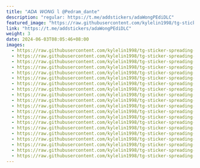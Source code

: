 ```yaml
---
title: "𝘈𝘋𝘈 𝘞𝘖𝘕𝘎 l @Pedram_dante"
description: "regular: https://t.me/addstickers/adaWongPEdiDLC"
featured_image: "https://raw.githubusercontent.com/kylelin1998/tg-sticker-spreading-worldwide-images/main/img/966ed718-3890-4c01-b96f-07c508291f38.jpg"
link: "https://t.me/addstickers/adaWongPEdiDLC"
weight: 3
date: 2024-06-03T08:05:46+08:00
images:
  - https://raw.githubusercontent.com/kylelin1998/tg-sticker-spreading-worldwide-images/main/img/966ed718-3890-4c01-b96f-07c508291f38.jpg
  - https://raw.githubusercontent.com/kylelin1998/tg-sticker-spreading-worldwide-images/main/img/395598c0-b6be-4a8a-a144-c219edfb7ccd.jpg
  - https://raw.githubusercontent.com/kylelin1998/tg-sticker-spreading-worldwide-images/main/img/cd033441-1875-4c56-acfb-24ba7d058985.jpg
  - https://raw.githubusercontent.com/kylelin1998/tg-sticker-spreading-worldwide-images/main/img/83caed52-4ae4-4d60-9fdd-d8d687b77f0b.jpg
  - https://raw.githubusercontent.com/kylelin1998/tg-sticker-spreading-worldwide-images/main/img/3f43cc0a-530b-4797-ac0b-2cdd31fc39ed.jpg
  - https://raw.githubusercontent.com/kylelin1998/tg-sticker-spreading-worldwide-images/main/img/446a105f-0a4e-4451-b6a6-845f8eeb1dd1.jpg
  - https://raw.githubusercontent.com/kylelin1998/tg-sticker-spreading-worldwide-images/main/img/742c33b2-1b58-4b60-9bed-888b2fefe286.jpg
  - https://raw.githubusercontent.com/kylelin1998/tg-sticker-spreading-worldwide-images/main/img/52ac5eb8-cd03-4dec-888c-39535a993f7f.jpg
  - https://raw.githubusercontent.com/kylelin1998/tg-sticker-spreading-worldwide-images/main/img/ce3e2688-1d02-4603-a65d-57525b0720a2.jpg
  - https://raw.githubusercontent.com/kylelin1998/tg-sticker-spreading-worldwide-images/main/img/fa120d1a-e7c5-43be-bcc2-d31a05a561bc.jpg
  - https://raw.githubusercontent.com/kylelin1998/tg-sticker-spreading-worldwide-images/main/img/30912beb-2c50-47e6-be1c-8c390bda4ed4.jpg
  - https://raw.githubusercontent.com/kylelin1998/tg-sticker-spreading-worldwide-images/main/img/eb4452d3-3f98-4427-a833-762d59a5cb69.jpg
  - https://raw.githubusercontent.com/kylelin1998/tg-sticker-spreading-worldwide-images/main/img/c29d7f9b-475b-4a68-a492-f01c5581a42b.jpg
  - https://raw.githubusercontent.com/kylelin1998/tg-sticker-spreading-worldwide-images/main/img/de0dc038-9a2f-49e9-9cfb-9a13e6fe2b20.jpg
  - https://raw.githubusercontent.com/kylelin1998/tg-sticker-spreading-worldwide-images/main/img/46f6862c-1c25-4dce-9016-6b8b954c5106.jpg
  - https://raw.githubusercontent.com/kylelin1998/tg-sticker-spreading-worldwide-images/main/img/e7d43c00-db4c-413e-a695-54a629d805ad.jpg
  - https://raw.githubusercontent.com/kylelin1998/tg-sticker-spreading-worldwide-images/main/img/8fc359a3-f023-4fe9-b50d-ccffad91e0ca.jpg
  - https://raw.githubusercontent.com/kylelin1998/tg-sticker-spreading-worldwide-images/main/img/faafc261-cdfc-4de6-a265-8096072e568c.jpg
  - https://raw.githubusercontent.com/kylelin1998/tg-sticker-spreading-worldwide-images/main/img/99544285-2667-450a-bb15-e8b77a5fcebe.jpg
  - https://raw.githubusercontent.com/kylelin1998/tg-sticker-spreading-worldwide-images/main/img/e82b9241-d693-4fa5-9f4a-90939a5529bb.jpg
---
```

